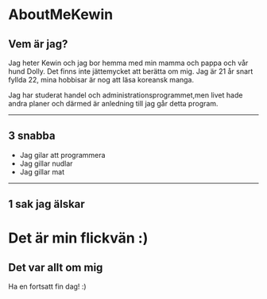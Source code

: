 # AboutMeKewin

## __Vem är jag?__ ##  
Jag heter Kewin och jag bor hemma med min mamma och pappa och vår hund Dolly. Det finns inte jättemycket att berätta om mig. Jag är 21 år snart fyllda 22, mina hobbisar är nog att läsa koreansk manga. 

Jag har studerat handel och administrationsprogrammet,men livet hade andra planer och därmed är anledning till jag går detta program.

---

## __3 snabba__  ##
- Jag gilar att programmera
- Jag gillar nudlar
- Jag gillar mat 
---
## __1 sak jag älskar__ ##
# Det är min flickvän :) #
## Det var allt om mig 
Ha en fortsatt fin dag! :)
##



